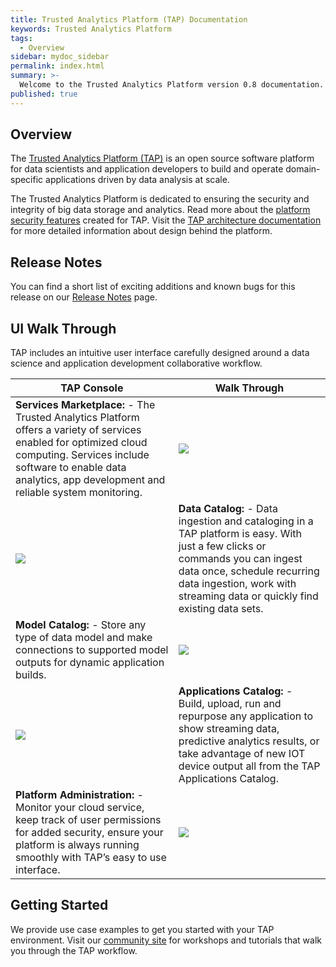 ```yaml
---
title: Trusted Analytics Platform (TAP) Documentation
keywords: Trusted Analytics Platform
tags:
  - Overview
sidebar: mydoc_sidebar
permalink: index.html
summary: >-
  Welcome to the Trusted Analytics Platform version 0.8 documentation.
published: true
---
```


## Overview

The [Trusted Analytics Platform (TAP)](http://www.trustedanalytics.org) is an open source software platform for data scientists and application developers to build and operate domain-specific applications driven by data analysis at scale.

The Trusted Analytics Platform is dedicated to ensuring the security and integrity of big data storage and analytics. Read more about the [platform security features](Platform_security_features.md) created for TAP.  Visit the [TAP architecture documentation](taparchitechture.pdf) for more detailed information about design behind the platform.

##  Release Notes

You can find a short list of exciting additions and known bugs for this release on our [Release Notes](Release_notes.mdnote) page.

## UI Walk Through

TAP includes an intuitive user interface carefully designed around a data science and  application development collaborative workflow.  

| TAP Console | Walk Through |
|-------|--------|
| **Services Marketplace:** - The Trusted Analytics Platform offers a variety of services enabled for optimized cloud computing. Services include software to enable data analytics, app development and reliable system monitoring. | ![](/images/UI_marketplace_900x.gif) |
| ![](/images/UI_datacatalog_900x.gif) | **Data Catalog:** - Data ingestion and cataloging in a TAP platform is easy. With just a few clicks or commands you can ingest data once, schedule recurring data ingestion, work with streaming data or quickly find existing data sets. |
| **Model Catalog:** - Store any type of data model and make connections to supported model outputs for dynamic application builds.  | ![](/images/UI_modelcatalog_900x.gif) |
| ![](/images/UI_appcatalog_900x.gif)  | **Applications Catalog:** - Build, upload, run and repurpose any application to show streaming data, predictive analytics results, or take advantage of new IOT device output all from the TAP Applications Catalog. |
| **Platform Administration:** - Monitor your cloud service, keep track of user permissions for added security, ensure your platform is always running smoothly with TAP’s easy to use interface.  | ![](/images/UI_platformadmin_900x.gif) |



##  Getting Started

We provide use case examples to get you started with your TAP environment.  Visit our [community site](http://www.community.trustedanalytics.com) for workshops and tutorials that walk you through the TAP workflow.


